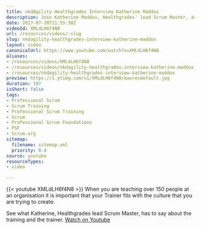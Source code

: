 ```yaml
---
title: nkdAgility Healthgrades Interview Katherine Maddox
description: Join Katherine Maddox, Healthgrades' lead Scrum Master, as she discusses the vital role of trainers in shaping organisational culture for over 150 learners.
date: 2017-07-28T11:55:30Z
videoId: XMLdLH6f4N8
url: /resources/videos/:slug
slug: nkdagility-healthgrades-interview-katherine-maddox
layout: video
canonicalUrl: https://www.youtube.com/watch?v=XMLdLH6f4N8
aliases:
- /resources/videos/XMLdLH6f4N8
- /resources/videos/nkdagility-healthgrades-interview-katherine-maddox
- /resources/nkdagility-healthgrades-interview-katherine-maddox
preview: https://i.ytimg.com/vi/XMLdLH6f4N8/maxresdefault.jpg
duration: 197
isShort: false
tags:
- Professional Scrum
- Scrum Training
- Professional Scrum Training
- Scrum
- Professional Scrum Foundations
- PSF
- Scrum.org
sitemap:
  filename: sitemap.xml
  priority: 0.4
source: youtube
resourceTypes:
- video

---
```

{{< youtube XMLdLH6f4N8 >}} 
 When you are teaching over 150 people at an organisation it is important that your Trainer fits with the culture that you are trying to create. 

See what Katherine, Healthgrades lead Scrum Master, has to say about the training and the trainer. 
 [Watch on Youtube](https://www.youtube.com/watch?v=XMLdLH6f4N8)
